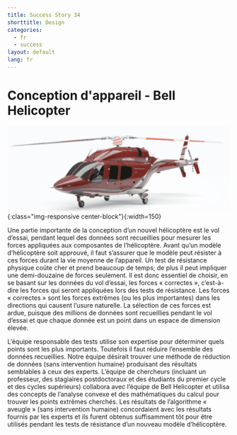 ```yaml
---
title: Success Story 34
shorttitle: Design
categories:
  - fr
  - success
layout: default
lang: fr
---
```


# Conception d'appareil - Bell Helicopter

![helicopter](/img/portfolio/Helicopter.png){:class="img-responsive center-block"}{:width=150}

Une partie importante de la conception d’un nouvel hélicoptère est le vol
d’essai, pendant lequel des données sont recueillies pour mesurer les forces
appliquées aux composantes de l’hélicoptère. Avant qu’un modèle d’hélicoptère
soit approuvé, il faut s’assurer que le modèle peut résister à ces forces durant
la vie moyenne de l’appareil. Un test de résistance physique coûte cher et prend
beaucoup de temps; de plus il peut impliquer une demi-douzaine de forces
seulement. Il est donc essentiel de choisir, en se basant sur les données du vol
d’essai, les forces « correctes », c’est-à-dire les forces qui seront
appliquées lors des tests de résistance. Les forces « correctes » sont les
forces extrêmes (ou les plus importantes) dans les directions qui causent
l’usure naturelle. La sélection de ces forces est ardue, puisque des millions de
données sont recueillies pendant le vol d’essai et que chaque donnée est un
point dans un espace de dimension élevée.

L’équipe responsable des tests utilise son expertise pour déterminer quels
points sont les plus importants. Toutefois il faut réduire l’ensemble des
données recueillies. Notre équipe désirait trouver une méthode de réduction de
données (sans intervention humaine) produisant des résultats semblables à ceux
des experts. L’équipe de chercheurs (incluant un professeur, des stagiaires
postdoctoraux et des étudiants du premier cycle et des cycles supérieurs)
collabora avec l’équipe de Bell Helicopter et utilisa des concepts de l’analyse
convexe et des mathématiques du calcul pour trouver les points extrêmes
cherchés. Les résultats de l’algorithme « aveugle » (sans intervention humaine)
concordaient avec les résultats fournis par les experts et ils furent obtenus
suffisamment tôt pour être utilisés pendant les tests de résistance d’un nouveau
modèle d’hélicoptère.
